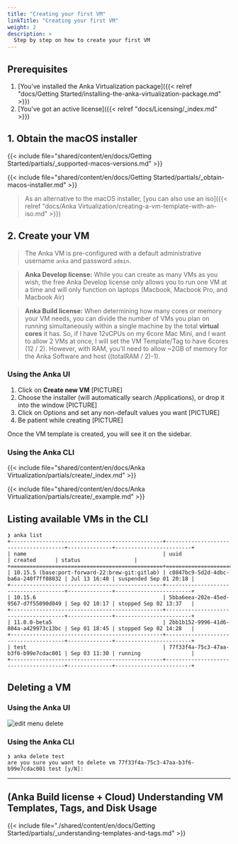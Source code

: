 ```yaml
---
title: "Creating your first VM"
linkTitle: "Creating your first VM"
weight: 2
description: >
  Step by step on how to create your first VM
---
```


## Prerequisites

1. [You've installed the Anka Virtualization package]({{< relref "docs/Getting Started/installing-the-anka-virtualization-package.md" >}})
2. [You've got an active license]({{< relref "docs/Licensing/_index.md" >}})

## 1. Obtain the macOS installer

{{< include file="shared/content/en/docs/Getting Started/partials/_supported-macos-versions.md" >}}

{{< include file="shared/content/en/docs/Getting Started/partials/_obtain-macos-installer.md" >}}

> As an alternative to the macOS installer, [you can also use an iso]({{< relref "docs/Anka Virtualization/creating-a-vm-template-with-an-iso.md" >}})

## 2. Create your VM

> The Anka VM is pre-configured with a default administrative username `anka` and password `admin`.

> **Anka Develop license:** While you can create as many VMs as you wish, the free Anka Develop license only allows you to run one VM at a time and will only function on laptops (Macbook, Macbook Pro, and Macbook Air)

> **Anka Build license:** When determining how many cores or memory your VM needs, you can divide the number of VMs you plan on running simultaneously within a single machine by the total **virtual cores** it has. So, if I have 12vCPUs on my 6core Mac Mini, and I want to allow 2 VMs at once, I will set the VM Template/Tag to have 6cores (12 / 2). However, with RAM, you'll need to allow ~2GB of memory for the Anka Software and host ((totalRAM / 2)-1).

### Using the Anka UI

1. Click on **Create new VM**
[PICTURE]
2. Choose the installer (will automatically search /Applications), or drop it into the window
[PICTURE]
3. Click on Options and set any non-default values you want
[PICTURE]
4. Be patient while creating
[PICTURE]

Once the VM template is created, you will see it on the sidebar.

### Using the Anka CLI

{{< include file="shared/content/en/docs/Anka Virtualization/partials/create/_index.md" >}}

{{< include file="shared/content/en/docs/Anka Virtualization/partials/create/_example.md" >}}

## Listing available VMs in the CLI

```shell
❯ anka list
+------------------------------------------------+--------------------------------------+--------------+------------------------+
| name                                           | uuid                                 | created      | status                 |
+================================================+======================================+==============+========================+
| 10.15.5 (base:port-forward-22:brew-git:gitlab) | c0847bc9-5d2d-4dbc-ba6a-240f7ff08032 | Jul 13 16:40 | suspended Sep 01 20:18 |
+------------------------------------------------+--------------------------------------+--------------+------------------------+
| 10.15.6                                        | 5bba6eea-202e-45ed-9567-d7f55090d049 | Sep 02 10:17 | stopped Sep 02 13:37   |
+------------------------------------------------+--------------------------------------+--------------+------------------------+
| 11.0.0-beta5                                   | 2bb1b152-9996-41d6-804a-a429973c13bc | Sep 01 18:45 | stopped Sep 02 14:28   |
+------------------------------------------------+--------------------------------------+--------------+------------------------+
| test                                           | 77f33f4a-75c3-47aa-b3f6-b99e7cdac001 | Sep 03 11:30 | running                |
+------------------------------------------------+--------------------------------------+--------------+------------------------+
```

## Deleting a VM

### Using the Anka UI

![edit menu delete](/images/getting-started/creating-your-first-vm/edit-menu-delete.png)

### Using the Anka CLI

```shell
❯ anka delete test
are you sure you want to delete vm 77f33f4a-75c3-47aa-b3f6-b99e7cdac001 test [y/N]:
```

---

## (Anka Build license + Cloud) Understanding VM Templates, Tags, and Disk Usage

{{< include file="./shared/content/en/docs/Getting Started/partials/_understanding-templates-and-tags.md" >}}
